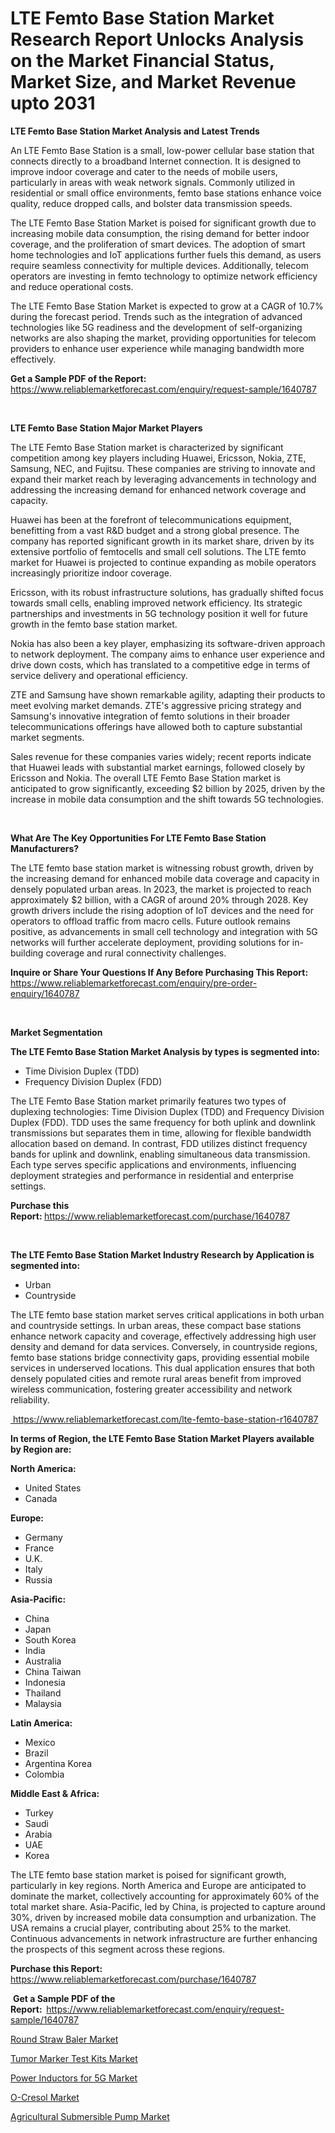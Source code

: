 <p><h1>LTE Femto Base Station Market Research Report Unlocks Analysis on the Market Financial Status, Market Size, and Market Revenue upto 2031</h1></p><p><strong>LTE Femto Base Station Market Analysis and Latest Trends</strong></p>
<p><p>An LTE Femto Base Station is a small, low-power cellular base station that connects directly to a broadband Internet connection. It is designed to improve indoor coverage and cater to the needs of mobile users, particularly in areas with weak network signals. Commonly utilized in residential or small office environments, femto base stations enhance voice quality, reduce dropped calls, and bolster data transmission speeds.</p><p>The LTE Femto Base Station Market is poised for significant growth due to increasing mobile data consumption, the rising demand for better indoor coverage, and the proliferation of smart devices. The adoption of smart home technologies and IoT applications further fuels this demand, as users require seamless connectivity for multiple devices. Additionally, telecom operators are investing in femto technology to optimize network efficiency and reduce operational costs.</p><p>The LTE Femto Base Station Market is expected to grow at a CAGR of 10.7% during the forecast period. Trends such as the integration of advanced technologies like 5G readiness and the development of self-organizing networks are also shaping the market, providing opportunities for telecom providers to enhance user experience while managing bandwidth more effectively.</p></p>
<p><strong>Get a Sample PDF of the Report:&nbsp;</strong> <a href="https://www.reliablemarketforecast.com/enquiry/request-sample/1640787?utm_campaign=1530&utm_medium=2&utm_source=Github&utm_content=ia&utm_term=11102024&utm_id=lte-femto-base-station">https://www.reliablemarketforecast.com/enquiry/request-sample/1640787</a></p>
<p>&nbsp;</p>
<p><strong>LTE Femto Base Station Major Market Players</strong></p>
<p><p>The LTE Femto Base Station market is characterized by significant competition among key players including Huawei, Ericsson, Nokia, ZTE, Samsung, NEC, and Fujitsu. These companies are striving to innovate and expand their market reach by leveraging advancements in technology and addressing the increasing demand for enhanced network coverage and capacity.</p><p>Huawei has been at the forefront of telecommunications equipment, benefitting from a vast R&D budget and a strong global presence. The company has reported significant growth in its market share, driven by its extensive portfolio of femtocells and small cell solutions. The LTE femto market for Huawei is projected to continue expanding as mobile operators increasingly prioritize indoor coverage.</p><p>Ericsson, with its robust infrastructure solutions, has gradually shifted focus towards small cells, enabling improved network efficiency. Its strategic partnerships and investments in 5G technology position it well for future growth in the femto base station market. </p><p>Nokia has also been a key player, emphasizing its software-driven approach to network deployment. The company aims to enhance user experience and drive down costs, which has translated to a competitive edge in terms of service delivery and operational efficiency.</p><p>ZTE and Samsung have shown remarkable agility, adapting their products to meet evolving market demands. ZTE's aggressive pricing strategy and Samsung's innovative integration of femto solutions in their broader telecommunications offerings have allowed both to capture substantial market segments.</p><p>Sales revenue for these companies varies widely; recent reports indicate that Huawei leads with substantial market earnings, followed closely by Ericsson and Nokia. The overall LTE Femto Base Station market is anticipated to grow significantly, exceeding $2 billion by 2025, driven by the increase in mobile data consumption and the shift towards 5G technologies.</p></p>
<p>&nbsp;</p>
<p><strong>What Are The Key Opportunities For LTE Femto Base Station Manufacturers?</strong></p>
<p><p>The LTE femto base station market is witnessing robust growth, driven by the increasing demand for enhanced mobile data coverage and capacity in densely populated urban areas. In 2023, the market is projected to reach approximately $2 billion, with a CAGR of around 20% through 2028. Key growth drivers include the rising adoption of IoT devices and the need for operators to offload traffic from macro cells. Future outlook remains positive, as advancements in small cell technology and integration with 5G networks will further accelerate deployment, providing solutions for in-building coverage and rural connectivity challenges.</p></p>
<p><strong>Inquire or Share Your Questions If Any Before Purchasing This Report:</strong> <a href="https://www.reliablemarketforecast.com/enquiry/pre-order-enquiry/1640787?utm_campaign=1530&utm_medium=2&utm_source=Github&utm_content=ia&utm_term=11102024&utm_id=lte-femto-base-station">https://www.reliablemarketforecast.com/enquiry/pre-order-enquiry/1640787</a></p>
<p>&nbsp;</p>
<p><strong>Market Segmentation</strong></p>
<p><strong>The LTE Femto Base Station Market Analysis by types is segmented into:</strong></p>
<p><ul><li>Time Division Duplex (TDD)</li><li>Frequency Division Duplex (FDD)</li></ul></p>
<p><p>The LTE Femto Base Station market primarily features two types of duplexing technologies: Time Division Duplex (TDD) and Frequency Division Duplex (FDD). TDD uses the same frequency for both uplink and downlink transmissions but separates them in time, allowing for flexible bandwidth allocation based on demand. In contrast, FDD utilizes distinct frequency bands for uplink and downlink, enabling simultaneous data transmission. Each type serves specific applications and environments, influencing deployment strategies and performance in residential and enterprise settings.</p></p>
<p><strong>Purchase this Report:&nbsp;</strong><a href="https://www.reliablemarketforecast.com/purchase/1640787?utm_campaign=1530&utm_medium=2&utm_source=Github&utm_content=ia&utm_term=11102024&utm_id=lte-femto-base-station">https://www.reliablemarketforecast.com/purchase/1640787</a></p>
<p>&nbsp;</p>
<p><strong>The LTE Femto Base Station Market Industry Research by Application is segmented into:</strong></p>
<p><ul><li>Urban</li><li>Countryside</li></ul></p>
<p><p>The LTE femto base station market serves critical applications in both urban and countryside settings. In urban areas, these compact base stations enhance network capacity and coverage, effectively addressing high user density and demand for data services. Conversely, in countryside regions, femto base stations bridge connectivity gaps, providing essential mobile services in underserved locations. This dual application ensures that both densely populated cities and remote rural areas benefit from improved wireless communication, fostering greater accessibility and network reliability.</p></p>
<p><a href="https://www.reliablemarketforecast.com/lte-femto-base-station-r1640787?utm_campaign=1530&utm_medium=2&utm_source=Github&utm_content=ia&utm_term=11102024&utm_id=lte-femto-base-station">&nbsp;https://www.reliablemarketforecast.com/lte-femto-base-station-r1640787</a></p>
<p><strong>In terms of Region, the LTE Femto Base Station Market Players available by Region are:</strong></p>
<p>
    <p> <strong> North America: </strong>
        <ul>
            <li>United States</li>
            <li>Canada</li>
        </ul>
        </p> 
    <p> <strong> Europe: </strong>
        <ul>
            <li>Germany</li>
            <li>France</li>
            <li>U.K.</li>
            <li>Italy</li>
            <li>Russia</li>
        </ul>
        </p> 
    <p> <strong> Asia-Pacific: </strong>
        <ul>
            <li>China</li>
            <li>Japan</li>
            <li>South Korea</li>
            <li>India</li>
            <li>Australia</li>
            <li>China Taiwan</li>
            <li>Indonesia</li>
            <li>Thailand</li>
            <li>Malaysia</li>
        </ul>
        </p> 
    <p> <strong> Latin America: </strong>
        <ul>
            <li>Mexico</li>
            <li>Brazil</li>
            <li>Argentina Korea</li>
            <li>Colombia</li>
        </ul>
        </p> 
    <p> <strong> Middle East & Africa: </strong>
        <ul>
            <li>Turkey</li>
            <li>Saudi</li>
            <li>Arabia</li>
            <li>UAE</li>
            <li>Korea</li>
        </ul>
    </p>
    </p>
<p><p>The LTE femto base station market is poised for significant growth, particularly in key regions. North America and Europe are anticipated to dominate the market, collectively accounting for approximately 60% of the total market share. Asia-Pacific, led by China, is projected to capture around 30%, driven by increased mobile data consumption and urbanization. The USA remains a crucial player, contributing about 25% to the market. Continuous advancements in network infrastructure are further enhancing the prospects of this segment across these regions.</p></p>
<p><strong>Purchase this Report: </strong><a href="https://www.reliablemarketforecast.com/purchase/1640787?utm_campaign=1530&utm_medium=2&utm_source=Github&utm_content=ia&utm_term=11102024&utm_id=lte-femto-base-station">https://www.reliablemarketforecast.com/purchase/1640787</a></p>
<p>&nbsp;<strong>Get a Sample PDF of the Report:&nbsp;&nbsp;</strong><a href="https://www.reliablemarketforecast.com/enquiry/request-sample/1640787?utm_campaign=1530&utm_medium=2&utm_source=Github&utm_content=ia&utm_term=11102024&utm_id=lte-femto-base-station">https://www.reliablemarketforecast.com/enquiry/request-sample/1640787</a></p>
<p><strong></strong></p>
<p><p><a href="https://issuu.com/reportprime-2/docs/round-straw-baler-market-size-2030._cd22b668b52142?utm_campaign=1530&utm_medium=2&utm_source=Github&utm_content=ia&utm_term=11102024&utm_id=lte-femto-base-station">Round Straw Baler Market</a></p><p><a href="https://www.linkedin.com/pulse/tumor-marker-test-kits-market-trends-insights-type-application-bkc9e?utm_campaign=1530&utm_medium=2&utm_source=Github&utm_content=ia&utm_term=11102024&utm_id=lte-femto-base-station">Tumor Marker Test Kits Market</a></p><p><a href="https://www.linkedin.com/pulse/exploring-power-inductors-5g-market-dynamics-revenue-analysis-6tgoe?utm_campaign=1530&utm_medium=2&utm_source=Github&utm_content=ia&utm_term=11102024&utm_id=lte-femto-base-station">Power Inductors for 5G Market</a></p><p><a href="https://github.com/azucena6lzcou/Market-Research-Report-List-1/blob/main/o-cresol-market.md?utm_campaign=1530&utm_medium=2&utm_source=Github&utm_content=ia&utm_term=11102024&utm_id=lte-femto-base-station">O-Cresol Market</a></p><p><a href="https://issuu.com/reportprime-2/docs/agricultural-submersible-pump-marke_96183d3fc45529?utm_campaign=1530&utm_medium=2&utm_source=Github&utm_content=ia&utm_term=11102024&utm_id=lte-femto-base-station">Agricultural Submersible Pump Market</a></p></p>